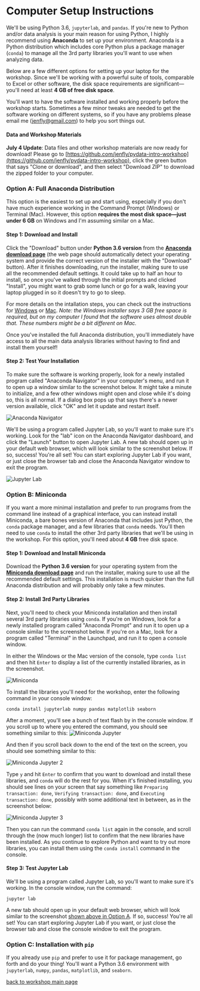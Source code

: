 # Computer Setup Instructions

We'll be using Python 3.6, `jupyterlab`, and `pandas`. If you're new to Python and/or data analysis is your main reason for using Python, I highly recommend using **Anaconda** to set up your environment. Anaconda is a Python distribution which includes core Python plus a package manager (`conda`) to manage all the 3rd party libraries you'll want to use when analyzing data.

Below are a few different options for setting up your laptop for the workshop. Since we'll be working with a powerful suite of tools, comparable to Excel or other software, the disk space requirements are significant&mdash;you'll need at least **4 GB of free disk space**.

You'll want to have the software installed and working properly before the workshop starts. Sometimes a few minor tweaks are needed to get the software working on different systems, so if you have any problems please email me (jenfly@gmail.com) to help you sort things out.

#### Data and Workshop Materials
**July 4 Update**: Data files and other workshop materials are now ready for download! Please go to [https://github.com/jenfly/pydata-intro-workshop](https://github.com/jenfly/pydata-intro-workshop), click the green button that says "Clone or download", and then select "Download ZIP" to download the zipped folder to your computer.


### Option A: Full Anaconda Distribution

This option is the easiest to set up and start using, especially if you don't have much experience working in the Command Prompt (Windows) or Terminal (Mac). However, this option **requires the most disk space&mdash;just under 6 GB** on Windows and I'm assuming similar on a Mac.

#### Step 1: Download and Install

Click the "Download" button under **Python 3.6 version** from the **[Anaconda download page](https://www.anaconda.com/download/)** (the web page should automatically detect your operating system and provide the correct version of the installer with the "Download" button). After it finishes downloading, run the installer, making sure to use all the recommended default settings. It could take up to half an hour to install, so once you've walked through the initial prompts and clicked "Install", you might want to grab some lunch or go for a walk, leaving your laptop plugged in so it doesn't try to go to sleep.

For more details on the intallation steps, you can check out the instructions for [Windows](https://docs.anaconda.com/anaconda/install/windows) or [Mac](https://docs.anaconda.com/anaconda/install/mac-os). *Note: the Windows installer says 3 GB free space is required, but on my computer I found that the software uses almost double that. These numbers might be a bit different on Mac.*

Once you've installed the full Anaconda distribution, you'll immediately have access to all the main data analysis libraries without having to find and install them yourself!

#### Step 2: Test Your Installation

To make sure the software is working properly, look for a newly installed program called "Anaconda Navigator" in your computer's menu, and run it to open up a window similar to the screenshot below. It might take a minute to initialize, and a few other windows might open and close while it's doing so, this is all normal. If a dialog box pops up that says there's a newer version available, click "OK" and let it update and restart itself.

![Anaconda Navigator](img/screenshots/navigator.png)


We'll be using a program called Jupyter Lab, so you'll want to make sure it's working. Look for the "lab" icon on the Anaconda Navigator dashboard, and click the "Launch" button to open Jupyter Lab. A new tab should open up in your default web browser, which will look similar to the screenshot below. If so, success!  You're all set! You can start exploring Jupyter Lab if you want, or just close the browser tab and close the Anaconda Navigator window to exit the program.

<a id="jupyterlab"></a>

![Jupyter Lab](img/screenshots/jupyterlab.png)


### Option B: Miniconda

If you want a more minimal installation and prefer to run programs from the command line instead of a graphical interface, you can instead install Miniconda, a bare bones version of Anaconda that includes just Python, the `conda` package manager, and a few libraries that `conda` needs. You'll then need to use `conda` to install the other 3rd party libraries that we'll be using in the workshop. For this option, you'll need about **4 GB** free disk space.

#### Step 1: Download and Install Miniconda

Download the **Python 3.6 version** for your operating system from the **[Miniconda download page](https://conda.io/miniconda.html)** and run the installer, making sure to use all the recommended default settings. This installation is much quicker than the full Anaconda distribution and will probably only take a few minutes.


#### Step 2: Install 3rd Party Libraries

Next, you'll need to check your Miniconda installation and then install several 3rd party libraries using `conda`. If you're on Windows, look for a newly installed program called "Anaconda Prompt" and run it to open up a console similar to the screenshot below. If you're on a Mac, look for a program called "Terminal" in the Launchpad, and run it to open a console window.

In either the Windows or the Mac version of the console, type `conda list` and then hit `Enter` to display a list of the currently installed libraries, as in the screenshot.

![Miniconda](img/screenshots/miniconda1.png)

To install the libraries you'll need for the workshop, enter the following command in your console window:
```
conda install jupyterlab numpy pandas matplotlib seaborn
```

After a moment, you'll see a bunch of text flash by in the console window. If you scroll up to where you entered the command, you should see something similar to this:
![Miniconda Jupyter](img/screenshots/miniconda_jupyter1.png)

And then if you scroll back down to the end of the text on the screen, you should see something similar to this:

![Miniconda Jupyter 2](img/screenshots/miniconda_jupyter2.png)

Type `y` and hit `Enter` to confirm that you want to download and install these libraries, and `conda` will do the rest for you. When it's finished installing, you should see lines on your screen that say something like `Preparing transaction: done`, `Verifying transaction: done`, and `Executing transaction: done`, possibly with some additional text in between, as in the screenshot below:

![Miniconda Jupyter 3](img/screenshots/miniconda_jupyter3.png)

Then you can run the command `conda list` again in the console, and scroll through the (now much longer) list to confirm that the new libraries have been installed. As you continue to explore Python and want to try out more libraries, you can install them using the `conda install` command in the console.

#### Step 3: Test Jupyter Lab

We'll be using a program called Jupyter Lab, so you'll want to make sure it's working. In the console window, run the command:

```
jupyter lab
```

A new tab should open up in your default web browser, which will look similar to the screenshot [shown above in Option A](#jupyterlab). If so, success!  You're all set! You can start exploring Jupyter Lab if you want, or just close the browser tab and close the console window to exit the program.


### Option C: Installation with `pip`

If you already use `pip` and prefer to use it for package management, go forth and do your thing! You'll want a Python 3.6 environment with `jupyterlab`, `numpy`, `pandas`, `matplotlib`, and `seaborn`.

[back to workshop main page](https://jenfly.github.io/pydata-intro-workshop/)
